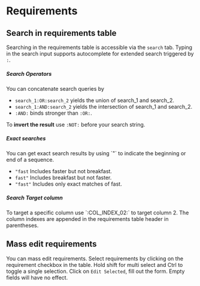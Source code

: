 <h1>Requirements</h1>

## Search in requirements table
Searching in the requirements table is accessible via the `search` tab. 
Typing in the search input supports autocomplete for extended search triggered by `:`. 

<h5>Search Operators</h5>
You can concatenate search queries by

* `search_1:OR:search_2` yields the union of search_1 and search_2.
* `search_1:AND:search_2` yields the intersection of search_1 and search_2.
* `:AND:` binds stronger than `:OR:`.

To **invert the result** use `:NOT:` before your search string.

<h5>Exact searches</h5>
You can get exact search results by using `"` to indicate the beginning or end of a sequence.

* `"fast` Includes faster but not breakfast.
* `fast"` Includes breakfast but not faster.
* `"fast"` Includes only exact matches of fast.

<h5>Search Target column</h5>
To target a specific column use `:COL_INDEX_02:` to target column 2.
The column indexes are appended in the requirements table header in parentheses.

## Mass edit requirements
You can mass edit requirements. Select requirements by clicking on the requirement checkbox in the table.
Hold shift for multi select and Ctrl to toggle a single selection.
Click on `Edit Selected`, fill out the form. Empty fields will have no effect.
